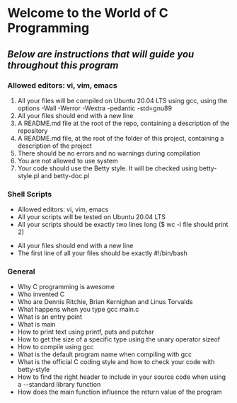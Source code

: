 # **Welcome to the World of C Programming**

## *Below are instructions that will guide you throughout this program*

### Allowed editors: vi, vim, emacs
1. All your files will be compiled on Ubuntu 20.04 LTS using gcc, using the options -Wall -Werror -Wextra -pedantic -std=gnu89
2. All your files should end with a new line
3. A README.md file at the root of the repo, containing a description of the repository
4. A README.md file, at the root of the folder of this project, containing a description of the project
5. There should be no errors and no warnings during compilation
6. You are not allowed to use system
7. Your code should use the Betty style. It will be checked using betty-style.pl and betty-doc.pl

### Shell Scripts
- Allowed editors: vi, vim, emacs
- All your scripts will be tested on Ubuntu 20.04 LTS
- All your scripts should be exactly two lines long ($ wc -l file should print 2)
+ All your files should end with a new line
+ The first line of all your files should be exactly #!/bin/bash

### General
- Why C programming is awesome
- Who invented C
- Who are Dennis Ritchie, Brian Kernighan and Linus Torvalds
- What happens when you type gcc main.c
- What is an entry point
- What is main
- How to print text using printf, puts and putchar
- How to get the size of a specific type using the unary operator sizeof
- How to compile using gcc
- What is the default program name when compiling with gcc
- What is the official C coding style and how to check your code with betty-style
- How to find the right header to include in your source code when using a --standard library function
- How does the main function influence the return value of the program
